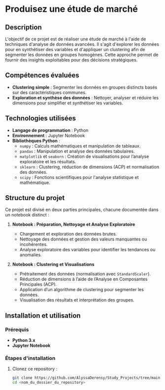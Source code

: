 # Produisez une étude de marché

## Description
L'objectif de ce projet est de réaliser une étude de marché à l'aide de techniques d'analyse de données avancées. Il s'agit d'explorer les données pour en synthétiser des variables et d'appliquer un clustering afin de segmenter les données en groupes homogènes. Cette approche permet de fournir des insights exploitables pour des décisions stratégiques.

## Compétences évaluées
- **Clustering simple** : Segmenter les données en groupes distincts basés sur des caractéristiques communes.
- **Exploration et synthèse des données** : Nettoyer, analyser et réduire les dimensions pour simplifier et synthétiser les variables.

## Technologies utilisées
- **Langage de programmation** : Python
- **Environnement** : Jupyter Notebook
- **Bibliothèques Python** :
  - `numpy` : Calculs mathématiques et manipulation de tableaux.
  - `pandas` : Manipulation et analyse des données tabulaires.
  - `matplotlib` et `seaborn` : Création de visualisations pour l’analyse exploratoire et les résultats.
  - `sklearn` : Clustering, réduction de dimensions (ACP) et normalisation des données.
  - `scipy` : Fonctions scientifiques pour l'analyse statistique et mathématique.

## Structure du projet
Ce projet est divisé en deux parties principales, chacune documentée dans un notebook distinct :  
1. **Notebook : Préparation, Nettoyage et Analyse Exploratoire**  
   - Chargement et exploration des données brutes.  
   - Nettoyage des données et gestion des valeurs manquantes ou incohérentes.  
   - Analyse exploratoire des variables pour identifier les tendances ou anomalies.

2. **Notebook : Clustering et Visualisations**  
   - Prétraitement des données (normalisation avec `StandardScaler`).  
   - Réduction de dimensions à l’aide de l’Analyse en Composantes Principales (ACP).  
   - Application d’un algorithme de clustering pour segmenter les données.  
   - Visualisation des résultats et interprétation des groupes.

## Installation et utilisation
### Prérequis
- **Python 3.x**
- **Jupyter Notebook**

### Étapes d'installation
1. Clonez ce repository :
   ```bash
   git clone https://github.com/AlyssaDerensy/Study_Projects/tree/main/Openclassrooms/etude_marche
   cd <nom_du_dossier_du_repository>

